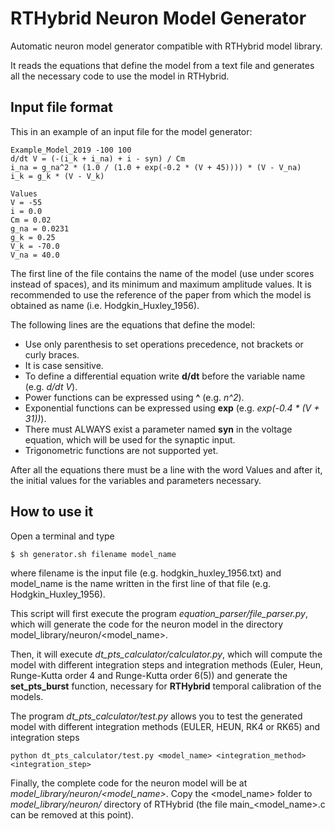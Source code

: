 
# RTHybrid Neuron Model Generator
Automatic neuron model generator compatible with RTHybrid model library.

It reads the equations that define the model from a text file and generates all the necessary code to use the model in RTHybrid.

## Input file format
This in an example of an input file for the model generator:

    Example_Model_2019 -100 100
    d/dt V = (-(i_k + i_na) + i - syn) / Cm
	i_na = g_na^2 * (1.0 / (1.0 + exp(-0.2 * (V + 45)))) * (V - V_na)
	i_k = g_k * (V - V_k)
	
	Values
	V = -55
	i = 0.0
	Cm = 0.02
	g_na = 0.0231
	g_k = 0.25
	V_k = -70.0
	V_na = 40.0

The first line of the file contains the name of the model (use under scores instead of spaces), and its minimum and maximum amplitude values. It is recommended to use the reference of the paper from which the model is obtained as name (i.e. Hodgkin_Huxley_1956).

The following lines are the equations that define the model:
- Use only parenthesis to set operations precedence, not brackets or curly braces.
- It is case sensitive.
- To define a differential equation write **d/dt** before the variable name (e.g. *d/dt V*).
- Power functions can be expressed using **^** (e.g. *n^2*).
- Exponential functions can be expressed using **exp** (e.g. *exp(-0.4 * (V + 31))*).
- There must ALWAYS exist a parameter named **syn** in the voltage equation, which will be used for the synaptic input.
-  Trigonometric functions are not supported yet.

After all the equations there must be a line with the word Values and after it, the initial values for the variables and parameters necessary.

## How to use it
Open a terminal and type

    $ sh generator.sh filename model_name
where filename is the input file (e.g. hodgkin_huxley_1956.txt) and model_name is the name written in the first line of that file (e.g. Hodgkin_Huxley_1956).

This script will first execute the program *equation_parser/file_parser.py*, which will generate the code for the neuron model in the directory model_library/neuron/<model_name>.

Then, it will execute *dt_pts_calculator/calculator.py*, which will compute the model with different integration steps and integration methods (Euler, Heun, Runge-Kutta order 4 and Runge-Kutta order 6(5)) and generate the **set_pts_burst** function, necessary for **RTHybrid** temporal calibration of the models.

The program *dt_pts_calculator/test.py* allows you to test the generated model with different integration methods (EULER, HEUN, RK4 or RK65) and integration steps

    python dt_pts_calculator/test.py <model_name> <integration_method> <integration_step>

Finally, the complete code for the neuron model will be at *model_library/neuron/<model_name>*. Copy the <model_name> folder to *model_library/neuron/* directory of RTHybrid (the file main_<model_name>.c can be removed at this point).

